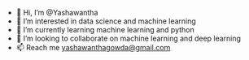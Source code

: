 - 👋 Hi, I’m @Yashawantha
- 👀 I’m interested in data science and machine learning 
- 🌱 I’m currently learning machine learning and python
- 💞️ I’m looking to collaborate on machine learning and deep learning
- 📫 Reach me yashawanthagowda@gmail.com

<!---
Yashawantha/Yashawantha is a ✨ special ✨ repository because its `README.md` (this file) appears on your GitHub profile.
You can click the Preview link to take a look at your changes.
--->
